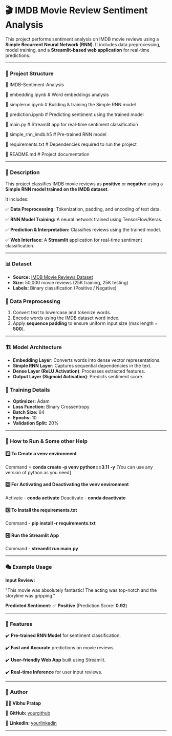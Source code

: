 # 🎬 IMDB Movie Review Sentiment Analysis

This project performs sentiment analysis on IMDB movie reviews using a **Simple Recurrent Neural Network (RNN)**. It includes data preprocessing, model training, and a **Streamlit-based web application** for real-time predictions.

---

### 📁 Project Structure

📂 IMDB-Sentiment-Analysis

📜 embedding.ipynb       # Word embeddings analysis

📜 simplernn.ipynb       # Building & training the Simple RNN model

📜 prediction.ipynb      # Predicting sentiment using the trained model

📜 main.py               # Streamlit app for real-time sentiment classification

📜 simple_rnn_imdb.h5    # Pre-trained RNN model

📜 requirements.txt      # Dependencies required to run the project

📜 README.md             # Project documentation

---

### 📝 Description

This project classifies IMDB movie reviews as **positive** or **negative** using a **Simple RNN model trained on the IMDB dataset**. 

It includes:

✅ **Data Preprocessing:** Tokenization, padding, and encoding of text data.

✅ **RNN Model Training:** A neural network trained using TensorFlow/Keras.

✅ **Prediction & Interpretation:** Classifies reviews using the trained model.

✅ **Web Interface:** A **Streamlit** application for real-time sentiment classification.

---

### 📊 Dataset

- **Source:** [IMDB Movie Reviews Dataset](https://ai.stanford.edu/~amaas/data/sentiment/)
- **Size:** 50,000 movie reviews (25K training, 25K testing)
- **Labels:** Binary classification (Positive / Negative)

### 🔹 Data Preprocessing

1. Convert text to lowercase and tokenize words.
2. Encode words using the IMDB dataset word index.
3. Apply **sequence padding** to ensure uniform input size (max length = **500**).

---

### 🏗 Model Architecture

- **Embedding Layer**: Converts words into dense vector representations.
- **Simple RNN Layer**: Captures sequential dependencies in the text.
- **Dense Layer (ReLU Activation)**: Processes extracted features.
- **Output Layer (Sigmoid Activation)**: Predicts sentiment score.

### 🔹 Training Details

- **Optimizer:** Adam
- **Loss Function:** Binary Crossentropy
- **Batch Size:** 64
- **Epochs:** 10
- **Validation Split:** 20%

---

### 🚀 How to Run & Some other Help

#### 1️⃣ To Create a venv environment

Command = **conda create -p venv python==3.11 -y**  [You can use any version of python as you need]

#### 2️⃣ For Activating and Deactivating the venv environment

Activate - **conda activate**
Deactivate - **conda deactivate**

#### 3️⃣ To Install the requirements.txt

Command - **pip install -r requirements.txt**

#### 4️⃣ Run the Streamlit App

Command - **streamlit run main.py**

---

### 🎭 Example Usage

**Input Review:**

\"This movie was absolutely fantastic! The acting was top-notch and the storyline was gripping.\"

**Predicted Sentiment:**
✅ **Positive** (Prediction Score: **0.92**)

---

### 📌 Features

✔️ **Pre-trained RNN Model** for sentiment classification.

✔️ **Fast and Accurate** predictions on movie reviews.

✔️ **User-friendly Web App** built using Streamlit.

✔️ **Real-time Inference** for user input reviews.

---

### 📌 Author

👨‍💻 **Vibhu Pratap**

🔗 **GitHub:** [yourgithub](https://github.com/vibhupratap-007)

🔗 **LinkedIn:** [yourlinkedin](https://www.linkedin.com/in/vibhu-pratap-v/)

---
